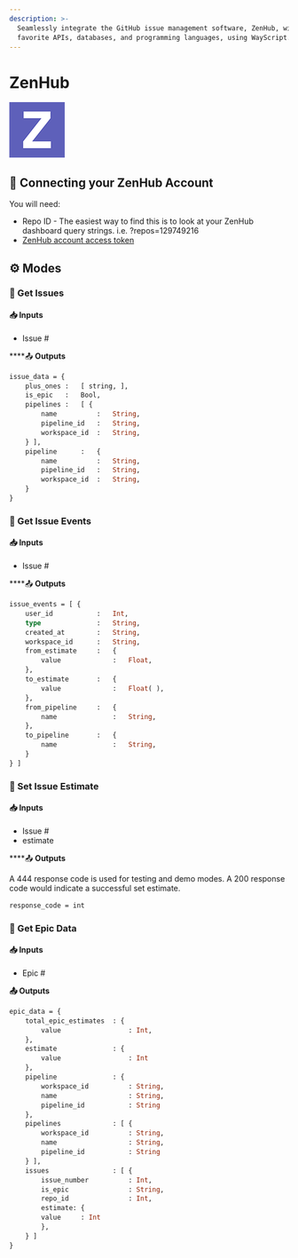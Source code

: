 ```yaml
---
description: >-
  Seamlessly integrate the GitHub issue management software, ZenHub, with your
  favorite APIs, databases, and programming languages, using WayScript.
---
```


# ZenHub

![GitHub Issue Management Software](../../.gitbook/assets/zenhub_100_100.png)

## 🔑 Connecting your ZenHub Account

You will need: 

* Repo ID - The easiest way to find this is to look at your ZenHub dashboard query strings. i.e.                ?repos=129749216
* [ZenHub account access token](https://app.zenhub.com/dashboard/tokens) 

## ⚙ Modes

### 🔢 Get Issues

####   📥 Inputs <a id="inputs"></a>

* Issue \#

\*\*\*\*📤 **Outputs**

```graphql
issue_data = {
    plus_ones :   [ string, ],
    is_epic   :   Bool,
    pipelines :   [ {
        name          :   String,
        pipeline_id   :   String,
        workspace_id  :   String,
    } ],
    pipeline      :   {
        name          :   String,
        pipeline_id   :   String,
        workspace_id  :   String,
    }
}
```

### 🔢 Get Issue Events

#### 📥 Inputs <a id="inputs"></a>

* Issue \#

\*\*\*\*📤 **Outputs**

```graphql
issue_events = [ {
    user_id           :   Int,
    type              :   String,
    created_at        :   String,
    workspace_id      :   String,
    from_estimate     :   {
        value             :   Float,
    },
    to_estimate       :   {
        value             :   Float( ),
    },
    from_pipeline     :   {
        name              :   String,
    },
    to_pipeline       :   {
        name              :   String,
    }
} ]
```

### 🔢 Set Issue Estimate

#### 📥 Inputs <a id="inputs"></a>

* Issue \#
* estimate 

\*\*\*\*📤 **Outputs**

A 444 response code is used for testing and demo modes.  A 200 response code would indicate a successful set estimate. 

```graphql
response_code = int
```

### 🔢 Get Epic Data

#### 📥 Inputs <a id="inputs"></a>

* Epic \#

**📤 Outputs**

```graphql
epic_data = {
    total_epic_estimates  : {
        value                 : Int,
    },
    estimate              : {
        value                 : Int
    },
    pipeline              : {
        workspace_id          : String,
        name                  : String,
        pipeline_id           : String
    },
    pipelines             : [ {
        workspace_id          : String,
        name                  : String,
        pipeline_id           : String
    } ],
    issues                : [ {
        issue_number          : Int,
        is_epic               : String,
        repo_id               : Int,
        estimate: {
        value     : Int
        },
    } ]
}
```

